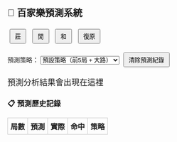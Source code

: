 <!DOCTYPE html>
<html lang="zh-Hant">
<head>
  <meta charset="UTF-8">
  <title>百家樂預測系統</title>
  <style>
    body { font-family: Arial, sans-serif; padding: 20px; }
    button { margin: 5px; padding: 5px 10px; }
    table { margin-top: 10px; width: 100%; border-collapse: collapse; }
    th, td { text-align: center; padding: 6px; border: 1px solid #ccc; }
    .predict-area { margin-top: 15px; font-size: 18px; }
  </style>
</head>
<body>

<h2>🎰 百家樂預測系統</h2>

<div>
  <button onclick="addResult('B')">莊</button>
  <button onclick="addResult('P')">閒</button>
  <button onclick="addResult('T')">和</button>
  <button onclick="undo()">復原</button>
</div>

<div style="margin-top: 10px;">
  <label for="strategy">預測策略：</label>
  <select id="strategy" onchange="manualChangeStrategy()">
    <option value="default">預設策略（前5局 + 大路）</option>
    <option value="reverse">反向預測策略</option>
    <option value="small-road">小路參考策略</option>
  </select>
  <button onclick="clearHistory()">清除預測紀錄</button>
</div>

<div class="predict-area" id="analysis">預測分析結果會出現在這裡</div>

<h3>📋 預測歷史記錄</h3>
<table>
  <thead>
    <tr>
      <th>局數</th>
      <th>預測</th>
      <th>實際</th>
      <th>命中</th>
      <th>策略</th>
    </tr>
  </thead>
  <tbody id="historyBody"></tbody>
</table>

<script>
let results = [];
let predictionHistory = JSON.parse(localStorage.getItem("predictionHistory")) || [];

let predictionLog = {
  lastPrediction: null,
  correctCount: 0,
  wrongCount: 0,
  currentStrategy: "default"
};

function addResult(result) {
  results.push(result);

  if (predictionLog.lastPrediction && (result === "B" || result === "P")) {
    if (result === predictionLog.lastPrediction) {
      predictionLog.correctCount++;
      predictionLog.wrongCount = 0;
    } else {
      predictionLog.wrongCount++;
    }

    predictionHistory.push({
      round: predictionHistory.length + 1,
      predict: predictionLog.lastPrediction,
      actual: result,
      correct: result === predictionLog.lastPrediction,
      strategy: predictionLog.currentStrategy
    });

    localStorage.setItem("predictionHistory", JSON.stringify(predictionHistory));
    updatePredictionHistoryTable();

    if (predictionLog.wrongCount >= 2) {
      if (predictionLog.currentStrategy === "default") {
        predictionLog.currentStrategy = "reverse";
      } else if (predictionLog.currentStrategy === "reverse") {
        predictionLog.currentStrategy = "small-road";
      } else {
        predictionLog.currentStrategy = "default";
      }
      predictionLog.wrongCount = 0;
    }
  }

  renderAll();
}

function undo() {
  if (results.length > 0) results.pop();
  renderAll();
}

function manualChangeStrategy() {
  const selected = document.getElementById("strategy").value;
  predictionLog.currentStrategy = selected;
  predictionLog.wrongCount = 0;
  predictNext();
}

function renderAll() {
  document.getElementById("strategy").value = predictionLog.currentStrategy;
  predictNext();
  updatePredictionHistoryTable();
}

function predictNext() {
  if (results.length < 5) {
    document.getElementById("analysis").textContent = "資料不足，請至少輸入 5 局以上資料。";
    predictionLog.lastPrediction = null;
    return;
  }

  const last5 = results.slice(-5).filter(r => r === "B" || r === "P");
  let prediction = "";

  switch (predictionLog.currentStrategy) {
    case "default":
      const allSame = last5.every(r => r === last5[0]);
      if (allSame && last5.length >= 3) {
        prediction = last5[0];
      } else if (last5.length === 5 && last5.every((v, i, arr) => i === 0 || v !== arr[i - 1])) {
        prediction = last5[4] === "B" ? "P" : "B";
      } else {
        const trend = getLastBigRoadColumn();
        const reds = trend.filter(x => x === "B").length;
        const blues = trend.filter(x => x === "P").length;
        prediction = reds > blues ? "B" : blues > reds ? "P" : last5[last5.length - 1];
      }
      break;
    case "reverse":
      prediction = predictionLog.lastPrediction === "B" ? "P" : "B";
      break;
    case "small-road":
      const small = getSmallRoadTrend();
      prediction = small === "R" ? "B" : "P";
      break;
  }

  predictionLog.lastPrediction = prediction;
  document.getElementById("analysis").textContent =
    `預測下一局：${prediction === "B" ? "莊" : "閒"}（策略：${predictionLog.currentStrategy}） ｜ 錯誤次數：${predictionLog.wrongCount}`;
}

function getLastBigRoadColumn() {
  let grid = Array.from({ length: 6 }, () => []);
  let col = 0, row = 0, last = null;

  for (let i = 0; i < results.length; i++) {
    const curr = results[i];
    if (curr !== "B" && curr !== "P") continue;

    if (curr === last) {
      if (row < 5 && !grid[row + 1][col]) row++;
      else col++;
    } else {
      col++;
      row = 0;
    }
    grid[row][col] = curr;
    last = curr;
  }

  const column = [];
  for (let y = 0; y < 6; y++) {
    if (grid[y][col]) column.push(grid[y][col]);
  }
  return column;
}

function getSmallRoadTrend() {
  let baseGrid = Array.from({ length: 6 }, () => []);
  let col = 0, row = 0, last = null;

  for (let i = 0; i < results.length; i++) {
    const curr = results[i];
    if (curr !== "B" && curr !== "P") continue;

    if (curr === last) {
      if (row < 5 && !baseGrid[row + 1][col]) row++;
      else col++;
    } else {
      col++;
      row = 0;
    }
    baseGrid[row][col] = curr;
    last = curr;
  }

  const small = generateDerivedRoad(baseGrid, 2);
  if (small.length < 3) return "R";
  const reds = small.slice(-3).filter(x => x === "R").length;
  const blues = small.slice(-3).filter(x => x === "B").length;
  return reds >= blues ? "R" : "B";
}

function generateDerivedRoad(grid, offset) {
  const result = [];
  for (let col = offset; col < grid[0].length; col++) {
    const a = getColumnHeight(grid, col - offset);
    const b = getColumnHeight(grid, col - offset + 1);
    result.push(a === b ? "R" : "B");
  }
  return result;
}

function getColumnHeight(grid, col) {
  let height = 0;
  for (let i = 0; i < 6; i++) {
    if (grid[i][col]) height++;
  }
  return height;
}

function updatePredictionHistoryTable() {
  const tbody = document.getElementById("historyBody");
  tbody.innerHTML = "";

  predictionHistory.forEach(entry => {
    const tr = document.createElement("tr");
    tr.innerHTML = `
      <td>${entry.round}</td>
      <td>${entry.predict === "B" ? "莊" : "閒"}</td>
      <td>${entry.actual === "B" ? "莊" : "閒"}</td>
      <td style="color:${entry.correct ? 'green' : 'red'};">
        ${entry.correct ? "✔" : "✘"}
      </td>
      <td>${entry.strategy}</td>
    `;
    tbody.appendChild(tr);
  });
}

function clearHistory() {
  if (confirm("確定要清除預測歷史記錄嗎？")) {
    predictionHistory = [];
    localStorage.removeItem("predictionHistory");
    updatePredictionHistoryTable();
    alert("預測記錄已清除");
  }
}

// 初始化
renderAll();
</script>
</body>
</html>
